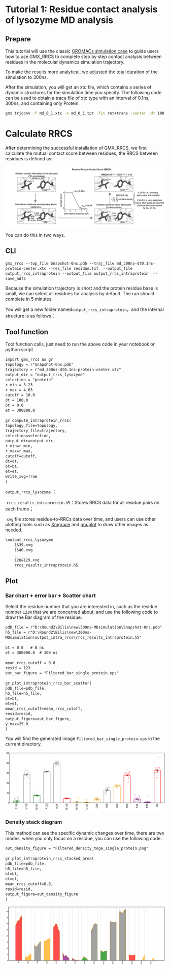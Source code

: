 # Tutorial 1: Residue contact analysis of lysozyme MD analysis

## Prepare

This tutorial will use the classic [GROMACs simulation case](http://www.mdtutorials.com/gmx/lysozyme/index.html) to guide users how to use GMX_RRCS to complete step by step contact analysis between residues in the molecular dynamics simulation trajectory.

To make the results more analytical, we adjusted the total duration of the simulation to 300ns.

After the simulation, you will get an xtc file, which contains a series of dynamic structures for the simulation time you specify. The following code can be used to obtain a trace file of xtc type with an interval of 0.1ns, 300ns, and containing only Protein.

```bash
gmx trjconv -f md_0_1.xtc -s md_0_1.tpr -fit rot+trans -center -dt 100 -e 300000 -o md_0_1-dt0.1ns-protein-center.xtc
```



# Calculate RRCS

After determining the successful installation of GMX_RRCS, we first calculate the mutual contact score between residues, the RRCS between residues is defined as:

![](../image/rrcs.jpg)

You can do this in two ways.

## CLI

```
gmx_rrcs --top_file Snapshot-0ns.pdb --traj_file md_300ns-dt0.1ns-protein-center.xtc --res_file residue.txt  --output_file output_rrcs_intraprotein --output_file output_rrcs_intraprotein  --save_hdf5 
```

Because the simulation trajectory is short and the protein residue base is small, we can select all residues for analysis by default. The run should complete in 5 minutes.

You will get a new folder named`output_rrcs_intraprotein`，and the internal structure is as follows：





## Tool function

Tool function calls, just need to run the above code in your notebook or python script

```
import gmx_rrcs as gr
topology = r"Snapshot-0ns.pdb"
trajectory = r"md_300ns-dt0.1ns-protein-center.xtc"
output_dir = "output_rrcs_lysozyme"
selection = "protein"
r_min = 3.23
r_max = 4.63
cutoff = 10.0
dt = 100.0     
bt = 0.0        
et = 300000.0  

gr.compute_intraprotein_rrcs(
topology_file=topology,
trajectory_file=trajectory,
selection=selection,
output_dir=output_dir,
r_min=r_min,
r_max=r_max,
cutoff=cutoff,
dt=dt,
bt=bt,
et=et,
write_xvg=True
)
```

 `output_rrcs_lysozyme` ：

​	`rrcs_results_intraprotein.h5`：Stores RRCS data for all residue pairs on each frame；

​	`xvg` file stores residue-to-RRCs data over time, and users can use other plotting tools such as [Xmgrace](https://plasma-gate.weizmann.ac.il/Grace/) and [gnuplot](http://gnuplot.info) to draw other images as needed.



```
\output_rrcs_lysozyme
	1&39.xvg
	1&40.xvg
	...
	128&129.xvg
	rrcs_results_intraprotein.h5
```



## Plot

### Bar chart + error bar + Scatter chart

Select the residue number that you are interested in, such as the residue number `123W` that we are concerned about, and use the following code to draw the Bar diagram of the residue:

```
pdb_file = r"D:\Round2\Bilis\new\300ns-MDsimulation\Snapshot-0ns.pdb"
h5_file = r"D:\Round2\Bilis\new\300ns-MDsimulation\output_intra_rrcs\rrcs_results_intraprotein.h5"

bt = 0.0   # 0 ns
et = 300000.0  # 300 ns

mean_rrcs_cutoff = 0.8
resid = 123 
out_bar_figure = "Filtered_bar_single_protein.eps"

gr.plot_intraprotein_rrcs_bar_scatter(
pdb_file=pdb_file,
h5_file=h5_file,
bt=bt,
et=et,
mean_rrcs_cutoff=mean_rrcs_cutoff,
resid=resid,
output_figure=out_bar_figure,
y_max=25.0  
)
```

You will find the generated image `Filtered_bar_single_protein.eps` in the current directory.

![](../image/bar.png)

### Density stack diagram

This method can see the specific dynamic changes over time, there are two modes, when you only focus on a residue, you can use the following code:

```
out_density_figure = "Filtered_density_toge_single_protein.png"

gr.plot_intraprotein_rrcs_stacked_area(
pdb_file=pdb_file,
h5_file=h5_file,
bt=bt,
et=et,
mean_rrcs_cutoff=0.8,
resid=resid,
output_figure=out_density_figure
)
```

![](../image/density.png)
